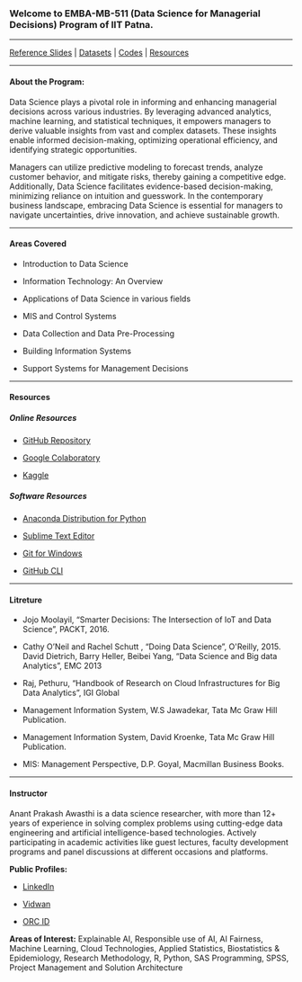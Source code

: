 ### Welcome to EMBA-MB-511 (Data Science for Managerial Decisions) Program of IIT Patna.

---

[Reference Slides](Sessions\Session-Reference-pdf) | [Datasets](Datasets) | [Codes](Py-Codes) | [Resources](Resources) 

---



#### About the Program:

Data Science plays a pivotal role in informing and enhancing managerial decisions across various industries. By leveraging advanced analytics, machine learning, and statistical techniques, it empowers managers to derive valuable insights from vast and complex datasets. These insights enable informed decision-making, optimizing operational efficiency, and identifying strategic opportunities. 

Managers can utilize predictive modeling to forecast trends, analyze customer behavior, and mitigate risks, thereby gaining a competitive edge. Additionally, Data Science facilitates evidence-based decision-making, minimizing reliance on intuition and guesswork. In the contemporary business landscape, embracing Data Science is essential for managers to navigate uncertainties, drive innovation, and achieve sustainable growth.

---

#### Areas Covered

- Introduction to Data Science

- Information Technology: An Overview

- Applications of Data Science in various fields

- MIS and Control Systems

- Data Collection and Data Pre-Processing 

- Building Information Systems

- Support Systems for Management Decisions

---

#### Resources

##### Online Resources

- [GitHub Repository](https://github.com/anantawasthi/IIT-Patna-EMBA-MB551)

- [Google Colaboratory](https://colab.research.google.com/)

- [Kaggle](https://www.kaggle.com/)

##### Software Resources

- [Anaconda Distribution for Python](https://www.anaconda.com/download)

- [Sublime Text Editor](https://download.sublimetext.com/Sublime%20Text%20Build%203211%20x64%20Setup.exe)

- [Git for Windows](https://git-scm.com/download/win)

- [GitHub CLI](https://cli.github.com/)

---

#### Litreture

- Jojo Moolayil, “Smarter Decisions: The Intersection of IoT and Data Science”, PACKT, 2016.

- Cathy O’Neil and Rachel Schutt , “Doing Data Science”, O'Reilly, 2015.
  David Dietrich, Barry Heller, Beibei Yang, “Data Science and Big data Analytics”, EMC 2013

- Raj, Pethuru, “Handbook of Research on Cloud Infrastructures for Big Data Analytics”, IGI Global

- Management Information System, W.S Jawadekar, Tata Mc Graw Hill Publication. 

- Management Information System, David Kroenke, Tata Mc Graw Hill Publication. 

- MIS: Management Perspective, D.P. Goyal, Macmillan Business Books. 

---

#### **Instructor**

Anant Prakash Awasthi is a data science researcher, with more than 12+ years of experience in solving complex problems using cutting-edge data engineering and artificial intelligence-based technologies. Actively participating in academic activities like guest lectures, faculty development programs and panel discussions at different occasions and platforms.   

**Public Profiles:**

- [LinkedIn](https://www.linkedin.com/in/anantawasthi/)

- [Vidwan](https://vidwan.inflibnet.ac.in/profile/373088)

- [ORC ID](https://orcid.org/0000-0001-7793-8521)

**Areas of Interest:** Explainable AI, Responsible use of AI, AI Fairness, Machine Learning, Cloud Technologies, Applied Statistics, Biostatistics & Epidemiology, Research Methodology, R, Python, SAS Programming, SPSS, Project Management and Solution Architecture
